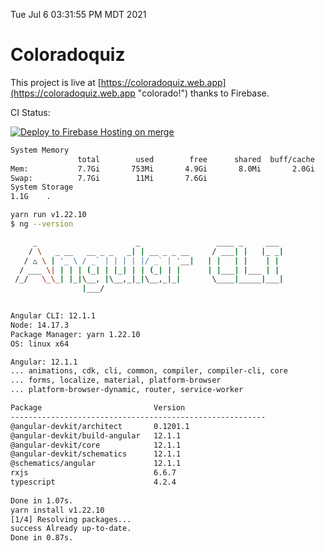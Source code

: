 Tue Jul  6 03:31:55 PM MDT 2021

# Coloradoquiz


This project is live at [https://coloradoquiz.web.app](https://coloradoquiz.web.app "colorado!") thanks to Firebase.

CI Status: 

[![Deploy to Firebase Hosting on merge](https://github.com/teamkushal/coloradoquiz/actions/workflows/firebase-hosting-merge.yml/badge.svg)](https://github.com/teamkushal/coloradoquiz/actions/workflows/firebase-hosting-merge.yml)

```bash
System Memory
               total        used        free      shared  buff/cache   available
Mem:           7.7Gi       753Mi       4.9Gi       8.0Mi       2.0Gi       6.6Gi
Swap:          7.7Gi        11Mi       7.6Gi
System Storage
1.1G	.
```
```bash
yarn run v1.22.10
$ ng --version

     _                      _                 ____ _     ___
    / \   _ __   __ _ _   _| | __ _ _ __     / ___| |   |_ _|
   / △ \ | '_ \ / _` | | | | |/ _` | '__|   | |   | |    | |
  / ___ \| | | | (_| | |_| | | (_| | |      | |___| |___ | |
 /_/   \_\_| |_|\__, |\__,_|_|\__,_|_|       \____|_____|___|
                |___/
    

Angular CLI: 12.1.1
Node: 14.17.3
Package Manager: yarn 1.22.10
OS: linux x64

Angular: 12.1.1
... animations, cdk, cli, common, compiler, compiler-cli, core
... forms, localize, material, platform-browser
... platform-browser-dynamic, router, service-worker

Package                         Version
---------------------------------------------------------
@angular-devkit/architect       0.1201.1
@angular-devkit/build-angular   12.1.1
@angular-devkit/core            12.1.1
@angular-devkit/schematics      12.1.1
@schematics/angular             12.1.1
rxjs                            6.6.7
typescript                      4.2.4
    
Done in 1.07s.
yarn install v1.22.10
[1/4] Resolving packages...
success Already up-to-date.
Done in 0.87s.
```
```bash
